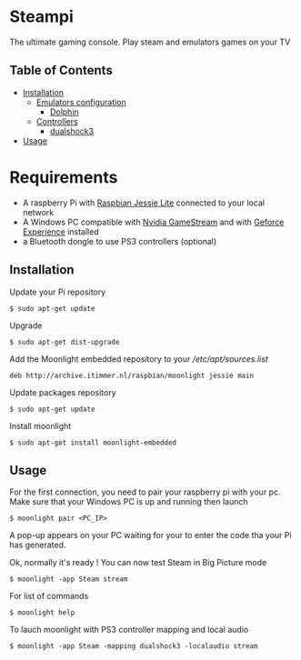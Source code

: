 # Steampi

The ultimate gaming console. 
Play steam and emulators games on your TV

## Table of Contents
* [Installation](#installation)
  * [Emulators configuration]()
    * [Dolphin](doc/dolphin/dolphin.md)
  * [Controllers](doc/controllers.md)
    * [dualshock3](doc/controllers.md#dualshock-3)
* [Usage](#usage)


# Requirements

* A raspberry Pi with [Raspbian Jessie Lite](https://www.raspberrypi.org/downloads/raspbian/) connected to your local network
* A Windows PC compatible with [Nvidia GameStream](https://shield.nvidia.com/game-stream) and with [Geforce Experience](http://www.geforce.com/geforce-experience/system-requirements) installed
* a Bluetooth dongle to use PS3 controllers (optional)



## Installation

Update your Pi repository

    $ sudo apt-get update

Upgrade 

    $ sudo apt-get dist-upgrade
    
Add the Moonlight embedded repository to your */etc/apt/sources.list*

    deb http://archive.itimmer.nl/raspbian/moonlight jessie main

Update packages repository
 
    $ sudo apt-get update

Install moonlight

    $ sudo apt-get install moonlight-embedded


## Usage

For the first connection, you need to pair your raspberry pi with your pc. Make sure that your Windows PC is up and running then launch

    $ moonlight pair <PC_IP>

A pop-up appears on your PC waiting for your to enter the code tha your Pi has generated.

Ok, normally it's ready ! You can now test Steam in Big Picture mode

    $ moonlight -app Steam stream
    
For list of commands

    $ moonlight help

To lauch moonlight with PS3 controller mapping and local audio

    $ moonlight -app Steam -mapping dualshock3 -localaudio stream
